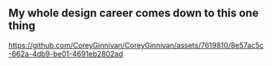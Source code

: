 
## My whole design career comes down to this one thing


https://github.com/CoreyGinnivan/CoreyGinnivan/assets/7619810/8e57ac5c-662a-4db9-be01-4691eb2802ad


<!--
**CoreyGinnivan/CoreyGinnivan** is a ✨ _special_ ✨ repository because its `README.md` (this file) appears on your GitHub profile.

Here are some ideas to get you started:

- 🔭 I’m currently working on ...
- 🌱 I’m currently learning ...
- 👯 I’m looking to collaborate on ...
- 🤔 I’m looking for help with ...
- 💬 Ask me about ...
- 📫 How to reach me: ...
- 😄 Pronouns: ...
- ⚡ Fun fact: ...
-->
